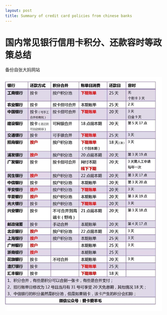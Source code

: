 ```yaml
---
layout: post
title: Summary of credit card policies from chinese banks
---
```


# 国内常见银行信用卡积分、还款容时等政策总结

备份自张大妈网站

![creditcardpolicy](/images/credit-card-policy.jpg)

